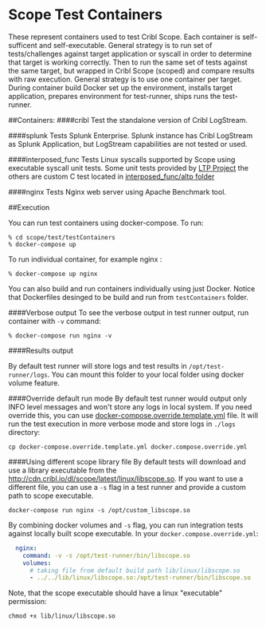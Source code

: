 # Scope Test Containers

These represent containers used to test Cribl Scope. Each container is self-sufficent and self-executable. 
General strategy is to run set of tests/challenges against target application or syscall in order to determine that target is working correctly.
Then to run the same set of tests against the same target, but wrapped in Cribl Scope (scoped) and compare results with raw execution.
General strategy is to use one container per target. During container build Docker set up the environment, installs target application,
prepares environment for test-runner, ships runs the test-runner.

##Containers:
####cribl
Test the standalone version of Cribl LogStream. 

####splunk
Tests Splunk Enterprise. Splunk instance has Cribl LogStream as Splunk Application, but LogStream capabilities are not tested or used.

####interposed_func
Tests Linux syscalls supported by Scope using executable syscall unit tests. Some unit tests provided by [LTP Project](https://github.com/linux-test-project/ltp) 
the others are custom C test located in [interposed_func/altp folder](interposed_func/altp)

####nginx
Tests Nginx web server using Apache Benchmark tool.

##Execution

You can run test containers using docker-compose.
To run:
```
% cd scope/test/testContainers
% docker-compose up
```

To run individual container, for example nginx :
```
% docker-compose up nginx
```

You can also build and run containers individually using just Docker. Notice that Dockerfiles desinged to be build and run from `testContainers` folder.

####Verbose output
To see the verbose output in test runner output, run container with `-v` command:
```commandline
% docker-compose run nginx -v
```

####Results output

By default test runner will store logs and test results in `/opt/test-runner/logs`. You can mount this folder to your local folder using docker volume feature.

####Override default run mode
By default test runner would output only INFO level messages and won't store any logs in local system. 
If you need override this, you can use [docker-compose.override.template.yml](docker-compose.override.template.yml) file.
It will run the test execution in more verbose mode and store logs in `./logs` directory:
```commandline
cp docker-compose.override.template.yml docker.compose.override.yml
```

####Using different scope library file
By default tests will download and use a library executable from the http://cdn.cribl.io/dl/scope/latest/linux/libscope.so. 
If you want to use a different file, you can use a `-s` flag in a test runner and provide a custom path to scope executable.
```commandline
docker-compose run nginx -s /opt/custom_libscope.so
```
By combining docker volumes and `-s` flag, you can run integration tests against locally built scope executable. 
In your `docker.compose.override.yml`:
```yaml
  nginx:
    command: -v -s /opt/test-runner/bin/libscope.so
    volumes:
      # taking file from default build path lib/linux/libscope.so
      - ../../lib/linux/libscope.so:/opt/test-runner/bin/libscope.so
``` 
Note, that the scope executable should have a linux "executable" permission:
```commandline
chmod +x lib/linux/libscope.so
```
